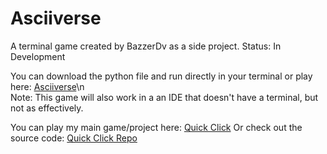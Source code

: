 # Asciiverse
A terminal game created by BazzerDv as a side project.
Status: In Development

You can download the python file and run directly in your terminal or play here: [Asciiverse](https://asciiversegame.github.io/asciiverse/)\n\
Note: This game will also work in a an IDE that doesn't have a terminal, but not as effectively.

You can play my main game/project here: [Quick Click](https://quickclickgame.github.io/quickclick/)
Or check out the source code: [Quick Click Repo](https://github.com/QuickClickGame/quickclick)

